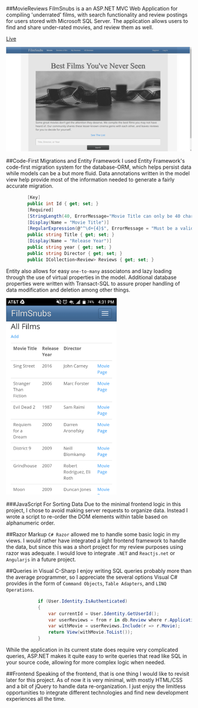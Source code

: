 

##MovieReviews
FilmSnubs is a an ASP.NET MVC Web Application for compiling 'underrated' films, with search functionality and review postings for users stored with Microsoft SQL Server. The application allows users to find and share under-rated movies, and review them as well. 

[Live](http://filmsnubs.apphb.com/home)

![home image](FS.png)

##Code-First Migrations and Entity Framework
I used Entity Framework's code-first migration system for the database-ORM, which helps persist data while models can be a but more fluid. Data annotations written in the model view help provide most of the information needed to generate a fairly accurate migration. 

```C#
        [Key]
        public int Id { get; set; }
        [Required]
        [StringLength(40, ErrorMessage="Movie Title can only be 40 characters")]
        [Display(Name = "Movie Title")]
        [RegularExpression(@"^\d+{4}$", ErrorMessage = "Must be a valid year")]
        public string Title { get; set; }
        [Display(Name = "Release Year")]
        public string year { get; set; }
        public string Director { get; set; }
        public ICollection<Review> Reviews { get; set; }
 ```
Entity also allows for easy `one-to-many` associatons and lazy loading through the use of virtual properties in the model. Additional database properties were written with Transact-SQL to assure proper handling of data modification and deletion among other things. 

<img src="./Screenshot_20170301-163145.png" width="300px" height="auto"/>

###JavaScript For Sorting Data
Due to the minimal frontend logic in this project, I chose to avoid making server requests to organize data. Instead I wrote a script to re-order the DOM elements within table based on alphanumeric order. 

##Razor Markup
`C# Razor` allowed me to handle some basic logic in my views. I would rather have integrated a light frontend framework to handle the data, but since this was a short project for my review purposes using razor was adequate. I would love to integrate `.NET` and `Reactjs.net` or `Angularjs` in a future project. 

##Queries in Visual C-Sharp
I enjoy writing SQL queries probably more than the average programmer, so I appreciate the several options Visual C# provides in the form of `Command Objects`, `Table Adapters`, and `LINQ Operations`. 
```C#
            if (User.Identity.IsAuthenticated)
            {
                var currentId = User.Identity.GetUserId();
                var userReviews = from r in db.Review where r.ApplicationUserId == currentId select r;
                var withMovie = userReviews.Include(r => r.Movie);
                return View(withMovie.ToList());
            }
  ```
While the application in its current state does require very complicated queries, ASP.NET makes it quite easy to write queries that read like SQL in your source code, allowing for more complex logic when needed. 

##Frontend
Speaking of the frontend, that is one thing I would like to revisit later for this project. As of now it is very minimal, with mostly HTML/CSS and a bit of jQuery to handle data re-organization. I just enjoy the limitless opportunities to integrate different technologies and find new development experiences all the time. 
